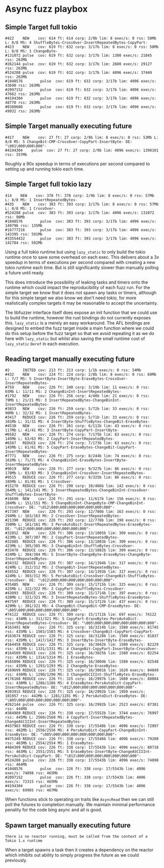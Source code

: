 # Async fuzz playbox

## Simple Target full tokio

```
#422    NEW    cov: 614 ft: 614 corp: 2/9b lim: 8 exec/s: 0 rss: 58Mb L: 8/8 MS: 4 ShuffleBytes-CrossOver-InsertRepeatedBytes-CopyPart-
#423    NEW    cov: 619 ft: 632 corp: 3/17b lim: 8 exec/s: 0 rss: 58Mb L: 8/8 MS: 1 ChangeByte-
#131072 pulse  cov: 619 ft: 632 corp: 3/17b lim: 1300 exec/s: 21845 rss: 263Mb
#262144 pulse  cov: 619 ft: 632 corp: 3/17b lim: 2600 exec/s: 29127 rss: 263Mb
#524288 pulse  cov: 619 ft: 632 corp: 3/17b lim: 4096 exec/s: 37449 rss: 263Mb
#1048576        pulse  cov: 619 ft: 632 corp: 3/17b lim: 4096 exec/s: 43690 rss: 263Mb
#2097152        pulse  cov: 619 ft: 632 corp: 3/17b lim: 4096 exec/s: 47662 rss: 263Mb
#4194304        pulse  cov: 619 ft: 632 corp: 3/17b lim: 4096 exec/s: 48770 rss: 263Mb
#8388608        pulse  cov: 619 ft: 632 corp: 3/17b lim: 4096 exec/s: 49932 rss: 263Mb
```

## Simple Target manually executing future

```
#417	NEW    cov: 27 ft: 27 corp: 2/9b lim: 8 exec/s: 0 rss: 53Mb L: 8/8 MS: 5 ChangeBit-CMP-CrossOver-CopyPart-InsertByte- DE: "\001\000\000\000"-
#4194304	pulse  cov: 27 ft: 27 corp: 2/9b lim: 4096 exec/s: 1398101 rss: 357Mb
```

Roughly a 90x speedup in terms of executions per second compared to setting up and running tokio each time.

## Simple Target full tokio lazy

```
414    NEW    cov: 378 ft: 378 corp: 2/9b lim: 8 exec/s: 0 rss: 57Mb L: 8/8 MS: 1 InsertRepeatedBytes-
#435    NEW    cov: 383 ft: 393 corp: 3/17b lim: 8 exec/s: 0 rss: 57Mb L: 8/8 MS: 1 CrossOver-
#524288 pulse  cov: 383 ft: 393 corp: 3/17b lim: 4096 exec/s: 131072 rss: 96Mb
#1048576        pulse  cov: 383 ft: 393 corp: 3/17b lim: 4096 exec/s: 149796 rss: 135Mb
#16777216       pulse  cov: 383 ft: 393 corp: 3/17b lim: 4096 exec/s: 143395 rss: 591Mb
#33554432       pulse  cov: 383 ft: 393 corp: 3/17b lim: 4096 exec/s: 142784 rss: 592Mb
```

Using a full tokio runtime but using `lazy_static` to only build the tokio
runtime once to save some overhead on each exec. This delivers about a 3x
speedup in terms of executions per second compared with creating a new tokio
runtime each time. But is still significantly slower than manually polling a
future until ready.

This does introduce the possibility of leaking tasks and timers onto the runtime
which could impact the reproducibility of each fuzz run. For the simple target
we know that it does not spawn any tasks or timers, although for this simple
target we also know we don't need tokio, for more realistically complex targets
it may be reasonable to accept the uncertainty.

The libfuzzer interface itself does expose an init function that we could use to
build the runtime, however the rust bindings do not currently exposes this.
`lazy_static` is a merely an easy workaround. The AFL bindings are designed to
embed the fuzz target inside a main function where we could do this setup before
the fuzz target so that we avoid repeating it as we do here with `lazy_static`
but whilst also saving the small runtime cost of `lazy_static` `Deref` in each
execution. 

## Reading target manually executing future

```
#2      INITED cov: 213 ft: 213 corp: 1/1b exec/s: 0 rss: 54Mb
#432    NEW    cov: 224 ft: 224 corp: 2/8b lim: 8 exec/s: 0 rss: 60Mb L: 7/7 MS: 5 InsertByte-InsertByte-EraseBytes-CrossOver-InsertRepeatedBytes-
#759    NEW    cov: 226 ft: 240 corp: 3/19b lim: 11 exec/s: 0 rss: 65Mb L: 11/11 MS: 2 ChangeBinInt-InsertRepeatedBytes-
#1792   NEW    cov: 226 ft: 256 corp: 4/40b lim: 21 exec/s: 0 rss: 79Mb L: 21/21 MS: 3 InsertRepeatedBytes-ChangeBinInt-InsertRepeatedBytes-
#3033   NEW    cov: 226 ft: 259 corp: 5/72b lim: 33 exec/s: 0 rss: 96Mb L: 32/32 MS: 1 InsertRepeatedBytes-
#3417   REDUCE cov: 226 ft: 259 corp: 5/71b lim: 33 exec/s: 0 rss: 101Mb L: 31/31 MS: 4 InsertByte-ShuffleBytes-ChangeBit-EraseBytes-
#4530   NEW    cov: 226 ft: 261 corp: 6/112b lim: 43 exec/s: 0 rss: 117Mb L: 41/41 MS: 3 InsertByte-CopyPart-InsertByte-
#6582   NEW    cov: 226 ft: 274 corp: 7/175b lim: 63 exec/s: 0 rss: 145Mb L: 63/63 MS: 2 CopyPart-InsertRepeatedBytes-
#6587   REDUCE cov: 226 ft: 274 corp: 7/173b lim: 63 exec/s: 0 rss: 145Mb L: 61/61 MS: 5 CopyPart-EraseBytes-ChangeBit-CopyPart-InsertRepeatedBytes-
#7771   NEW    cov: 226 ft: 275 corp: 8/244b lim: 74 exec/s: 0 rss: 161Mb L: 71/71 MS: 4 ChangeBinInt-EraseBytes-InsertByte-InsertRepeatedBytes-
#9019   NEW    cov: 226 ft: 277 corp: 9/327b lim: 86 exec/s: 0 rss: 178Mb L: 83/83 MS: 3 ChangeBinInt-CrossOver-InsertRepeatedBytes-
#9515   REDUCE cov: 226 ft: 277 corp: 9/325b lim: 86 exec/s: 0 rss: 185Mb L: 81/81 MS: 1 CrossOver-
#15270  REDUCE cov: 226 ft: 290 corp: 10/466b lim: 142 exec/s: 0 rss: 264Mb L: 141/141 MS: 5 InsertRepeatedBytes-ChangeBinInt-CrossOver-ShuffleBytes-InsertByte-
#16690  NEW    cov: 226 ft: 291 corp: 11/617b lim: 156 exec/s: 0 rss: 284Mb L: 151/151 MS: 5 ChangeBinInt-ChangeByte-CMP-ChangeBinInt-CrossOver- DE: "\012\000\000\000\000\000\000\000"-
#17397  NEW    cov: 226 ft: 293 corp: 12/780b lim: 163 exec/s: 0 rss: 294Mb L: 163/163 MS: 2 CrossOver-InsertRepeatedBytes-
#21390  REDUCE cov: 226 ft: 293 corp: 12/778b lim: 198 exec/s: 0 rss: 350Mb L: 161/161 MS: 3 PersAutoDict-InsertRepeatedBytes-EraseBytes- DE: "\012\000\000\000\000\000\000\000"-
#32852  NEW    cov: 226 ft: 306 corp: 13/1085b lim: 309 exec/s: 0 rss: 423Mb L: 307/307 MS: 2 CopyPart-InsertRepeatedBytes-
#32885  REDUCE cov: 226 ft: 306 corp: 13/1083b lim: 309 exec/s: 0 rss: 423Mb L: 305/305 MS: 3 ChangeBinInt-ShuffleBytes-CrossOver-
#33470  REDUCE cov: 226 ft: 306 corp: 13/1082b lim: 309 exec/s: 0 rss: 424Mb L: 304/304 MS: 5 InsertByte-ChangeByte-EraseBytes-ChangeByte-InsertRepeatedBytes-
#34332  REDUCE cov: 226 ft: 307 corp: 14/1394b lim: 317 exec/s: 0 rss: 424Mb L: 312/312 MS: 2 ChangeBit-InsertRepeatedBytes-
#34552  REDUCE cov: 226 ft: 307 corp: 14/1393b lim: 317 exec/s: 0 rss: 424Mb L: 303/312 MS: 5 PersAutoDict-CrossOver-ChangeBit-ShuffleBytes-CrossOver- DE: "\012\000\000\000\000\000\000\000"-
#35485  NEW    cov: 226 ft: 309 corp: 15/1715b lim: 325 exec/s: 0 rss: 425Mb L: 322/322 MS: 3 CopyPart-ShuffleBytes-CrossOver-
#43093  REDUCE cov: 226 ft: 309 corp: 15/1714b lim: 397 exec/s: 0 rss: 428Mb L: 321/321 MS: 3 InsertRepeatedBytes-ShuffleBytes-EraseBytes-
#47597  REDUCE cov: 226 ft: 309 corp: 15/1712b lim: 437 exec/s: 0 rss: 429Mb L: 301/321 MS: 4 ChangeBit-ChangeBit-CMP-EraseBytes- DE: "\005\000\000\000\000\000\000\000"-
#74122  REDUCE cov: 226 ft: 309 corp: 15/1711b lim: 697 exec/s: 74122 rss: 434Mb L: 311/321 MS: 5 CopyPart-EraseBytes-PersAutoDict-InsertRepeatedBytes-CrossOver- DE: "\005\000\000\000\000\000\000\000"-
#163491 NEW    cov: 226 ft: 325 corp: 16/3214b lim: 1580 exec/s: 81745 rss: 435Mb L: 1503/1503 MS: 4 CrossOver-ChangeBit-CopyPart-CopyPart-
#163674 REDUCE cov: 226 ft: 325 corp: 16/3128b lim: 1580 exec/s: 81837 rss: 435Mb L: 1417/1417 MS: 3 InsertByte-InsertByte-EraseBytes-
#164458 REDUCE cov: 226 ft: 325 corp: 16/3042b lim: 1580 exec/s: 82229 rss: 435Mb L: 1331/1331 MS: 4 ChangeBit-CopyPart-InsertByte-CrossOver-
#164509 REDUCE cov: 226 ft: 325 corp: 16/3025b lim: 1580 exec/s: 82254 rss: 435Mb L: 1314/1314 MS: 1 EraseBytes-
#165096 REDUCE cov: 226 ft: 325 corp: 16/3004b lim: 1580 exec/s: 82548 rss: 435Mb L: 1293/1293 MS: 2 ChangeByte-EraseBytes-
#169699 REDUCE cov: 226 ft: 325 corp: 16/3001b lim: 1620 exec/s: 84849 rss: 436Mb L: 1290/1290 MS: 3 ChangeASCIIInt-ShuffleBytes-EraseBytes-
#176168 REDUCE cov: 226 ft: 325 corp: 16/2997b lim: 1680 exec/s: 88084 rss: 438Mb L: 1286/1286 MS: 4 EraseBytes-PersAutoDict-CopyPart-InsertRepeatedBytes- DE: "\012\000\000\000\000\000\000\000"-
#203915 REDUCE cov: 226 ft: 325 corp: 16/2992b lim: 1950 exec/s: 101957 rss: 442Mb L: 1281/1281 MS: 2 PersAutoDict-EraseBytes- DE: "\005\000\000\000\000\000\000\000"-
#262144 pulse  cov: 226 ft: 325 corp: 16/2992b lim: 2523 exec/s: 87381 rss: 444Mb
#384989 REDUCE cov: 226 ft: 338 corp: 17/5552b lim: 3744 exec/s: 76997 rss: 445Mb L: 2560/2560 MS: 4 CopyPart-InsertRepeatedBytes-ChangeASCIIInt-InsertRepeatedBytes-
#437983 REDUCE cov: 226 ft: 338 corp: 17/5548b lim: 4096 exec/s: 72997 rss: 462Mb L: 2556/2556 MS: 4 PersAutoDict-CopyPart-ChangeBinInt-EraseBytes- DE: "\005\000\000\000\000\000\000\000"-
#475249 REDUCE cov: 226 ft: 338 corp: 17/5546b lim: 4096 exec/s: 79208 rss: 463Mb L: 2554/2554 MS: 1 EraseBytes-
#484309 REDUCE cov: 226 ft: 338 corp: 17/5543b lim: 4096 exec/s: 80718 rss: 463Mb L: 2551/2551 MS: 5 EraseBytes-InsertByte-ChangeASCIIInt-PersAutoDict-CopyPart- DE: "\012\000\000\000\000\000\000\000"-
#524288 pulse  cov: 226 ft: 338 corp: 17/5543b lim: 4096 exec/s: 74898 rss: 464Mb
#1048576        pulse  cov: 226 ft: 338 corp: 17/5543b lim: 4096 exec/s: 74898 rss: 465Mb
#2097152        pulse  cov: 226 ft: 338 corp: 17/5543b lim: 4096 exec/s: 72315 rss: 465Mb
#4194304        pulse  cov: 226 ft: 338 corp: 17/5543b lim: 4096 exec/s: 69905 rss: 467Mb
```

When functions stick to operating on traits like `AsyncRead` then we can still
poll the futures to completion manually. We maintain minimal performance
penality for the code bing async and all is good.

## Spawn target manually executing future

```
there is no reactor running, must be called from the context of a Tokio 1.x runtime
```

When a target spawns a task then it creates a dependency on the reactor which
inhibits out ability to simply progress the future as we could previously.